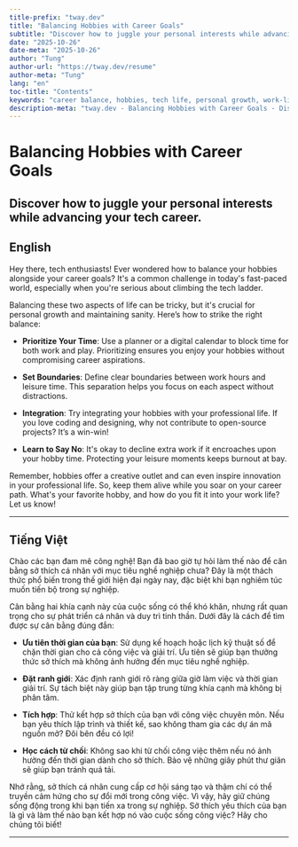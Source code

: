 ```yaml
---
title-prefix: "tway.dev"
title: "Balancing Hobbies with Career Goals"
subtitle: "Discover how to juggle your personal interests while advancing your tech career."
date: "2025-10-26"
date-meta: "2025-10-26"
author: "Tung"
author-url: "https://tway.dev/resume"
author-meta: "Tung"
lang: "en"
toc-title: "Contents"
keywords: "career balance, hobbies, tech life, personal growth, work-life balance"
description-meta: "tway.dev - Balancing Hobbies with Career Goals - Discover how to juggle your personal interests while advancing your tech career."
---
```


# Balancing Hobbies with Career Goals
## Discover how to juggle your personal interests while advancing your tech career.

## English
Hey there, tech enthusiasts! Ever wondered how to balance your hobbies alongside your career goals? It's a common challenge in today's fast-paced world, especially when you're serious about climbing the tech ladder. 

Balancing these two aspects of life can be tricky, but it's crucial for personal growth and maintaining sanity. Here’s how to strike the right balance:

- **Prioritize Your Time**: Use a planner or a digital calendar to block time for both work and play. Prioritizing ensures you enjoy your hobbies without compromising career aspirations.

- **Set Boundaries**: Define clear boundaries between work hours and leisure time. This separation helps you focus on each aspect without distractions.

- **Integration**: Try integrating your hobbies with your professional life. If you love coding and designing, why not contribute to open-source projects? It’s a win-win!

- **Learn to Say No**: It's okay to decline extra work if it encroaches upon your hobby time. Protecting your leisure moments keeps burnout at bay.

Remember, hobbies offer a creative outlet and can even inspire innovation in your professional life. So, keep them alive while you soar on your career path. What's your favorite hobby, and how do you fit it into your work life? Let us know!

---

## Tiếng Việt
Chào các bạn đam mê công nghệ! Bạn đã bao giờ tự hỏi làm thế nào để cân bằng sở thích cá nhân với mục tiêu nghề nghiệp chưa? Đây là một thách thức phổ biến trong thế giới hiện đại ngày nay, đặc biệt khi bạn nghiêm túc muốn tiến bộ trong sự nghiệp.

Cân bằng hai khía cạnh này của cuộc sống có thể khó khăn, nhưng rất quan trọng cho sự phát triển cá nhân và duy trì tinh thần. Dưới đây là cách để tìm được sự cân bằng đúng đắn:

- **Ưu tiên thời gian của bạn**: Sử dụng kế hoạch hoặc lịch kỹ thuật số để chặn thời gian cho cả công việc và giải trí. Ưu tiên sẽ giúp bạn thưởng thức sở thích mà không ảnh hưởng đến mục tiêu nghề nghiệp.

- **Đặt ranh giới**: Xác định ranh giới rõ ràng giữa giờ làm việc và thời gian giải trí. Sự tách biệt này giúp bạn tập trung từng khía cạnh mà không bị phân tâm.

- **Tích hợp**: Thử kết hợp sở thích của bạn với công việc chuyên môn. Nếu bạn yêu thích lập trình và thiết kế, sao không tham gia các dự án mã nguồn mở? Đôi bên đều có lợi!

- **Học cách từ chối**: Không sao khi từ chối công việc thêm nếu nó ảnh hưởng đến thời gian dành cho sở thích. Bảo vệ những giây phút thư giãn sẽ giúp bạn tránh quá tải.

Nhớ rằng, sở thích cá nhân cung cấp cơ hội sáng tạo và thậm chí có thể truyền cảm hứng cho sự đổi mới trong công việc. Vì vậy, hãy giữ chúng sống động trong khi bạn tiến xa trong sự nghiệp. Sở thích yêu thích của bạn là gì và làm thế nào bạn kết hợp nó vào cuộc sống công việc? Hãy cho chúng tôi biết!

---